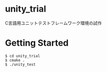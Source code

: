 # unity_trial
C言語用ユニットテストフレームワーク環境の試作

# Getting Started
```
$ cd unity_trial
$ cmake .
$ ./unity_test
```
